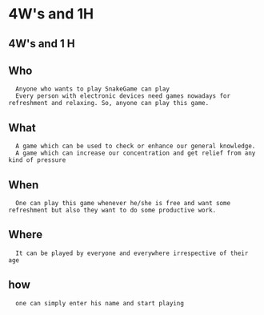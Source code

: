 # 4W's and 1H
## 4W's and 1 H

## Who 

      Anyone who wants to play SnakeGame can play
      Every person with electronic devices need games nowadays for refreshment and relaxing. So, anyone can play this game.

## What 

      A game which can be used to check or enhance our general knowledge.
      A game which can increase our concentration and get relief from any kind of pressure

## When 
      
      One can play this game whenever he/she is free and want some refreshment but also they want to do some productive work.

## Where  
      
      It can be played by everyone and everywhere irrespective of their age

## how 

      one can simply enter his name and start playing
